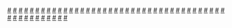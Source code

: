<a href="https://houhuayuan.vip/signup">#</a>   <a href="https://houhuayuan.vip/%e5%8f%af%e4%b8%8e%e6%ac%a3%e7%9a%84%e5%8f%98%e8%ba%ab%e6%97%a5%e5%b8%b8-%e7%ac%ac%e4%b8%80%e7%ab%a0">#</a>   <a href="https://houhuayuan.vip/%e4%bf%ae%e6%94%b9%e5%85%a8%e4%b8%96%e7%95%8c%e4%bb%8e%e6%80%a7%e8%bd%ac%e5%bc%80%e5%a7%8b-%e7%ac%ac%e4%b8%89%e7%ab%a0">#</a>   <a href="https://houhuayuan.vip/%e6%88%91%e5%92%8c%e6%88%91%e7%9a%84%e8%87%aa%e6%81%8b%e7%94%9f%e6%b4%bb%e5%a4%96%e4%bc%a0-%e7%ac%ac%e5%9b%9b%e7%ab%a0">#</a>   <a href="https://houhuayuan.vip/%e8%ba%ab%e4%b8%ba%e9%ad%94%e6%b3%95%e5%b0%91%e5%a5%b3%e5%8d%b4%e5%9c%a8%e6%97%a0%e9%99%90%e4%b8%96%e7%95%8c%e5%bd%93%e9%ad%85%e9%ad%94%e6%80%8e%e4%b9%88%e7%a0%b4-%e7%ac%ac%e4%b8%80%e8%87%b3%e4%ba%8c">#</a>   <a href="https://houhuayuan.vip/%e5%a4%a9%e7%a7%a4%e7%b3%bb%e7%bb%9f-%e7%ac%ac%e4%b8%80%e7%ab%a0">#</a>   <a href="https://houhuayuan.vip/%e7%89%b9%e5%b7%a5%e7%9a%84%e7%89%b9%e5%88%ab%e4%bb%bb%e5%8a%a1-%e7%ac%ac%e5%8d%81%e4%b8%89%e7%ab%a0">#</a>   <a href="https://houhuayuan.vip/%e6%88%98%e8%b4%a5%e6%b8%b8%e6%88%8f%e5%b0%91%e5%a5%b3%e7%9a%84%e7%8e%b0%e5%ae%9e%e4%be%b5%e6%9f%93">#</a>   <a href="https://houhuayuan.vip/nya%ef%bc%81-%e7%ac%ac%e4%b8%89%e7%ab%a0">#</a>   <a href="https://houhuayuan.vip/%e8%a2%ab%e6%95%91%e8%b5%8e%e7%9a%84%e4%bc%aa%e8%90%9d%e8%8e%89%e6%83%b3%e8%a6%81%e6%8a%a5%e6%81%a9-%e7%ac%ac%e4%b8%80%e7%ab%a0">#</a>   <a href="https://houhuayuan.vip/%e7%8e%b2%e7%8f%91%e5%8f%91%e6%83%85%e8%ae%b0-%e7%ac%ac%e4%b8%80%e7%ab%a0">#</a>   <a href="https://houhuayuan.vip/signup">#</a>   <a href="https://houhuayuan.vip/%e5%8f%af%e4%b8%8e%e6%ac%a3%e7%9a%84%e5%8f%98%e8%ba%ab%e6%97%a5%e5%b8%b8-%e7%ac%ac%e4%b8%80%e7%ab%a0">#</a>   <a href="https://houhuayuan.vip/%e4%bf%ae%e6%94%b9%e5%85%a8%e4%b8%96%e7%95%8c%e4%bb%8e%e6%80%a7%e8%bd%ac%e5%bc%80%e5%a7%8b-%e7%ac%ac%e4%b8%89%e7%ab%a0">#</a>   <a href="https://houhuayuan.vip/%e6%88%91%e5%92%8c%e6%88%91%e7%9a%84%e8%87%aa%e6%81%8b%e7%94%9f%e6%b4%bb%e5%a4%96%e4%bc%a0-%e7%ac%ac%e5%9b%9b%e7%ab%a0">#</a>   <a href="https://houhuayuan.vip/%e8%ba%ab%e4%b8%ba%e9%ad%94%e6%b3%95%e5%b0%91%e5%a5%b3%e5%8d%b4%e5%9c%a8%e6%97%a0%e9%99%90%e4%b8%96%e7%95%8c%e5%bd%93%e9%ad%85%e9%ad%94%e6%80%8e%e4%b9%88%e7%a0%b4-%e7%ac%ac%e4%b8%80%e8%87%b3%e4%ba%8c">#</a>   <a href="https://houhuayuan.vip/%e5%a4%a9%e7%a7%a4%e7%b3%bb%e7%bb%9f-%e7%ac%ac%e4%b8%80%e7%ab%a0">#</a>   <a href="https://houhuayuan.vip/%e7%89%b9%e5%b7%a5%e7%9a%84%e7%89%b9%e5%88%ab%e4%bb%bb%e5%8a%a1-%e7%ac%ac%e5%8d%81%e4%b8%89%e7%ab%a0">#</a>   <a href="https://houhuayuan.vip/%e6%88%98%e8%b4%a5%e6%b8%b8%e6%88%8f%e5%b0%91%e5%a5%b3%e7%9a%84%e7%8e%b0%e5%ae%9e%e4%be%b5%e6%9f%93">#</a>   <a href="https://houhuayuan.vip/nya%ef%bc%81-%e7%ac%ac%e4%b8%89%e7%ab%a0">#</a>   <a href="https://houhuayuan.vip/%e8%a2%ab%e6%95%91%e8%b5%8e%e7%9a%84%e4%bc%aa%e8%90%9d%e8%8e%89%e6%83%b3%e8%a6%81%e6%8a%a5%e6%81%a9-%e7%ac%ac%e4%b8%80%e7%ab%a0">#</a>   <a href="https://houhuayuan.vip/%e7%8e%b2%e7%8f%91%e5%8f%91%e6%83%85%e8%ae%b0-%e7%ac%ac%e4%b8%80%e7%ab%a0">#</a>   <a href="https://houhuayuan.vip/%e6%80%a7%e5%88%ab%e8%bd%ac%e6%8d%a2%e7%b3%bb%e7%bb%9f-%e7%ac%ac%e5%8d%81%e4%b8%83%e7%ab%a0">#</a>   <a href="https://houhuayuan.vip/nya-%e7%ac%ac%e4%ba%8c%e7%ab%a0">#</a>   <a href="https://houhuayuan.vip/%e8%84%91%e8%a3%82-%e7%ac%ac%e4%b8%80%e7%ab%a0">#</a>   <a href="https://houhuayuan.vip/%e5%b0%8f%e5%94%af%e7%9a%84%e9%9b%8c%e5%a0%95-%e7%ac%ac%e4%ba%94%e7%ab%a0">#</a>   <a href="https://houhuayuan.vip/%e5%85%a5%e6%9b%bf%e4%b9%8b%e5%88%83">#</a>   <a href="https://houhuayuan.vip/%e8%a2%ab%e6%95%91%e8%b5%8e%e7%9a%84%e4%bc%aa%e8%90%9d%e8%8e%89%e6%83%b3%e8%a6%81%e6%8a%a5%e6%81%a9-%e5%ba%8f%e7%ab%a0">#</a>   <a href="https://houhuayuan.vip/%e5%b4%a9%e6%ba%83%e7%9a%84%e7%90%86%e6%80%a7">#</a>   <a href="https://houhuayuan.vip/%e6%88%91%e5%92%8c%e6%88%91%e7%9a%84%e8%87%aa%e6%81%8b%e7%94%9f%e6%b4%bb%e5%a4%96%e4%bc%a0-%e7%ac%ac%e4%b8%89%e7%ab%a0">#</a>   <a href="https://houhuayuan.vip/%e5%8f%af%e4%b8%8e%e6%ac%a3%e7%9a%84%e5%8f%98%e8%ba%ab%e6%97%a5%e5%b8%b8-%e5%ba%8f%e7%ab%a0">#</a>   <a href="https://houhuayuan.vip/%e9%bb%91%e6%9a%97%e5%86%b3%e6%96%97%ef%bc%81%e8%be%93%e6%8e%89%e7%9a%84%e4%ba%ba%e4%bc%9a%e8%a2%ab%e5%8f%98%e6%88%90%e5%a6%b9%e5%8d%a1%e5%93%a6">#</a>   <a href="https://houhuayuan.vip/%e8%bd%ac%e7%94%9f%e5%90%88%e6%ac%a2%e5%ae%97%e4%bb%99%e5%ad%90-%e7%ac%ac%e4%b8%80%e7%ab%a0">#</a>   <a href="https://houhuayuan.vip/%e6%88%91%e5%92%8c%e6%88%91%e7%9a%84%e8%87%aa%e6%81%8b%e7%94%9f%e6%b4%bb%e5%a4%96%e4%bc%a0-%e7%ac%ac%e4%ba%8c%e7%ab%a0">#</a>   <a href="https://houhuayuan.vip/%e6%88%91%e5%92%8c%e6%88%91%e7%9a%84%e8%87%aa%e6%81%8b%e7%94%9f%e6%b4%bb%e5%a4%96%e4%bc%a0-%e7%ac%ac%e4%b8%80%e7%ab%a0">#</a>   <a href="https://houhuayuan.vip/%e4%b8%83%e5%92%95%e5%99%9c%e7%b1%b3%e7%89%a9%e8%af%ad%e4%b9%8b%e7%a5%9e%e5%ad%90%e7%af%87-%e7%ac%ac%e4%b8%80%e7%ab%a0">#</a>   <a href="https://houhuayuan.vip/%e4%bc%aa%e5%a8%98%e9%9b%8c%e5%a0%95%e6%97%a5%e8%ae%b0-%e7%ac%ac%e5%8d%81%e4%ba%8c%e7%ab%a0">#</a>   <a href="https://houhuayuan.vip/%e7%9a%ae%e7%89%a9%e8%af%ad-%e7%ac%ac%e4%ba%8c%e8%87%b3%e5%9b%9b%e7%ab%a0">#</a>   <a href="https://houhuayuan.vip/%e9%ab%98%e8%b7%9f%e4%b8%8e%e7%b2%be%e9%ad%94-%e7%ac%ac%e4%b8%83%e7%ab%a0">#</a>   <a href="https://houhuayuan.vip/%e7%a5%9e%e5%a5%87%e5%b8%82%e7%9a%84%e7%8c%8e%e6%b7%ab%e5%b8%88-%e7%ac%ac%e5%9b%9b%e7%ab%a0">#</a>   <a href="https://houhuayuan.vip/%e6%ac%b2%e6%9c%9b%e8%af%97%e7%ab%a0-%e7%ac%ac%e5%85%ad%e7%ab%a0">#</a>   <a href="https://houhuayuan.vip/%e7%9a%ae%e7%89%a9%e8%af%ad">#</a>   <a href="https://houhuayuan.vip/%e6%80%a7%e7%99%96%e4%b8%ba%e8%b6%b3-%e7%ac%ac%e5%9b%9b%e7%ab%a0">#</a>   <a href="https://houhuayuan.vip/%e7%8c%ab%e4%b8%8e%e7%8c%ab%e5%8f%88-%e7%ac%ac%e4%ba%8c%e7%ab%a0">#</a>   <a href="https://houhuayuan.vip/nya-%e7%ac%ac%e4%b8%80%e7%ab%a0">#</a>   <a href="https://houhuayuan.vip/%e7%8b%90%e7%8b%b8%e5%b0%8f%e5%a7%90%e7%9a%84%e6%b8%b8%e6%88%8f%e5%95%86%e5%ba%97-%e7%ac%ac%e4%b8%89%e7%ab%a0">#</a>   <a href="https://houhuayuan.vip/%e4%bf%ae%e6%94%b9%e5%85%a8%e4%b8%96%e7%95%8c%e4%bb%8e%e6%80%a7%e8%bd%ac%e5%bc%80%e5%a7%8b-%e7%ac%ac%e4%ba%8c%e7%ab%a0">#</a>   <a href="https://houhuayuan.vip/%e4%bc%aa%e5%a8%98%e5%a5%b3%e9%ab%98-%e7%ac%ac%e5%85%ab%e7%ab%a0">#</a>   <a href="https://houhuayuan.vip/%e7%8c%ab%e5%8f%88%e4%b8%8e%e7%8c%ab-%e7%ac%ac%e4%b8%80%e7%ab%a0">#</a>   <a href="https://houhuayuan.vip/%e6%89%93%e6%89%ae%e6%88%90%e4%b9%b3%e7%89%9b%e5%87%ba%e8%a1%8c-%e7%ac%ac%e4%b8%80%e7%ab%a0">#</a>   